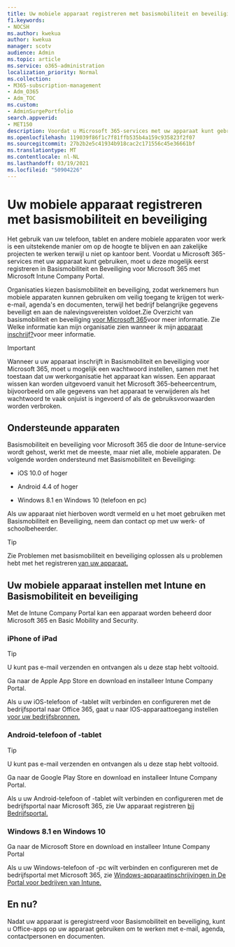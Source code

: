 ```yaml
---
title: Uw mobiele apparaat registreren met basismobiliteit en beveiliging
f1.keywords:
- NOCSH
ms.author: kwekua
author: kwekua
manager: scotv
audience: Admin
ms.topic: article
ms.service: o365-administration
localization_priority: Normal
ms.collection:
- M365-subscription-management
- Adm_O365
- Adm_TOC
ms.custom:
- AdminSurgePortfolio
search.appverid:
- MET150
description: Voordat u Microsoft 365-services met uw apparaat kunt gebruiken, moet u deze mogelijk eerst registreren in Basismobiliteit en Beveiliging voor Microsoft 365.
ms.openlocfilehash: 119039f86f1c7f81ffb535b4a159c935823f2f07
ms.sourcegitcommit: 27b2b2e5c41934b918cac2c171556c45e36661bf
ms.translationtype: MT
ms.contentlocale: nl-NL
ms.lasthandoff: 03/19/2021
ms.locfileid: "50904226"
---
```

# <a name="enroll-your-mobile-device-using-basic-mobility-and-security"></a>Uw mobiele apparaat registreren met basismobiliteit en beveiliging

Het gebruik van uw telefoon, tablet en andere mobiele apparaten voor werk is een uitstekende manier om op de hoogte te blijven en aan zakelijke projecten te werken terwijl u niet op kantoor bent. Voordat u Microsoft 365-services met uw apparaat kunt gebruiken, moet u deze mogelijk eerst registreren in Basismobiliteit en Beveiliging voor Microsoft 365 met Microsoft Intune Company Portal.

Organisaties kiezen basismobiliteit en beveiliging, zodat werknemers hun mobiele apparaten kunnen gebruiken om veilig toegang te krijgen tot werk-e-mail, agenda's en documenten, terwijl het bedrijf belangrijke gegevens beveiligt en aan de nalevingsvereisten voldoet.Zie Overzicht van basismobiliteit en beveiliging [voor Microsoft 365](overview.md)voor meer informatie. Zie Welke informatie kan mijn organisatie zien wanneer ik mijn [apparaat inschrijf?](/intune-user-help/what-info-can-your-company-see-when-you-enroll-your-device-in-intune)voor meer informatie.

>[!IMPORTANT] 
>Wanneer u uw apparaat inschrijft in Basismobiliteit en beveiliging voor Microsoft 365, moet u mogelijk een wachtwoord instellen, samen met het toestaan dat uw werkorganisatie het apparaat kan wissen. Een apparaat wissen kan worden uitgevoerd vanuit het Microsoft 365-beheercentrum, bijvoorbeeld om alle gegevens van het apparaat te verwijderen als het wachtwoord te vaak onjuist is ingevoerd of als de gebruiksvoorwaarden worden verbroken.

## <a name="supported-devices"></a>Ondersteunde apparaten

Basismobiliteit en beveiliging voor Microsoft 365 die door de Intune-service wordt gehost, werkt met de meeste, maar niet alle, mobiele apparaten. De volgende worden ondersteund met Basismobiliteit en Beveiliging:

- iOS 10.0 of hoger

- Android 4.4 of hoger

- Windows 8.1 en Windows 10 (telefoon en pc)

Als uw apparaat niet hierboven wordt vermeld en u het moet gebruiken met Basismobiliteit en Beveiliging, neem dan contact op met uw werk- of schoolbeheerder.

>[!TIP]
>Zie Problemen met basismobiliteit en beveiliging oplossen als u problemen hebt met het registreren [van uw apparaat.](troubleshoot.md)

## <a name="set-up-your-mobile-device-with-intune-and-basic-mobility-and-security"></a>Uw mobiele apparaat instellen met Intune en Basismobiliteit en beveiliging

Met de Intune Company Portal kan een apparaat worden beheerd door Microsoft 365 en Basic Mobility and Security.

### <a name="iphone-or-ipad"></a>iPhone of iPad

>[!TIP]
>U kunt pas e-mail verzenden en ontvangen als u deze stap hebt voltooid.

Ga naar de Apple App Store en download en installeer Intune Company Portal.

Als u uw iOS-telefoon of -tablet wilt verbinden en configureren met de bedrijfsportal naar Office 365, gaat u naar IOS-apparaattoegang instellen [voor uw bedrijfsbronnen.](/mem/intune/user-help/enroll-your-device-in-intune-ios)

### <a name="android-phone-or-tablet"></a>Android-telefoon of -tablet

>[!TIP]
>U kunt pas e-mail verzenden en ontvangen als u deze stap hebt voltooid.

Ga naar de Google Play Store en download en installeer Intune Company Portal.

Als u uw Android-telefoon of -tablet wilt verbinden en configureren met de bedrijfsportal naar Microsoft 365, zie Uw apparaat registreren [bij Bedrijfsportal.](/mem/intune/user-help/enroll-device-android-company-portal)

### <a name="windows-81-and-windows-10"></a>Windows 8.1 en Windows 10

Ga naar de Microsoft Store en download en installeer Intune Company Portal

Als u uw Windows-telefoon of -pc wilt verbinden en configureren met de bedrijfsportal met Microsoft 365, zie [Windows-apparaatinschrijvingen in De Portal voor bedrijven van Intune.](/intune-user-help/windows-enrollment-company-portal)

## <a name="whats-next"></a>En nu?

Nadat uw apparaat is geregistreerd voor Basismobiliteit en beveiliging, kunt u Office-apps op uw apparaat gebruiken om te werken met e-mail, agenda, contactpersonen en documenten.